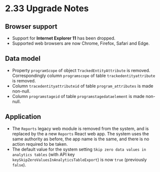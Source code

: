 # 2.33 Upgrade Notes

## Browser support

- Support for **Internet Explorer 11** has been dropped.
- Supported web browsers are now Chrome, Firefox, Safari and Edge.

## Data model

- Property `programScope` of object `TrackedEntityAttribute` is removed. Correspondingly column `programscope` of table `trackedentityattribute` is removed.
- Column `tracedentityattributeid` of table `program_attributes` is made non-null.
- Column `programstageid` of table `programstagedataelement` is made non-null.

## Application

- The `Reports` legacy web module is removed from the system, and is replaced by the a new `Reports` React web app. The system uses the same authority as before, the app name is the same, and there is no action required to be taken.
- The default value for the system setting `Skip zero data values in analytics tables` (with API key `keySkipZeroValuesInAnalyticsTableExport`) is now `true` (previously `false`).
